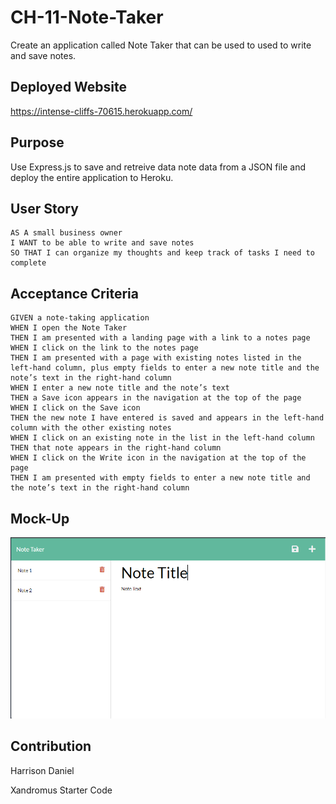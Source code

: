 # CH-11-Note-Taker

Create an application called Note Taker that can be used to used to write and save notes.

## Deployed Website

https://intense-cliffs-70615.herokuapp.com/

## Purpose

Use Express.js to save and retreive data note data from a JSON file and deploy the entire application to Heroku.

## User Story

```
AS A small business owner
I WANT to be able to write and save notes
SO THAT I can organize my thoughts and keep track of tasks I need to complete
```

## Acceptance Criteria

```
GIVEN a note-taking application
WHEN I open the Note Taker
THEN I am presented with a landing page with a link to a notes page
WHEN I click on the link to the notes page
THEN I am presented with a page with existing notes listed in the left-hand column, plus empty fields to enter a new note title and the note’s text in the right-hand column
WHEN I enter a new note title and the note’s text
THEN a Save icon appears in the navigation at the top of the page
WHEN I click on the Save icon
THEN the new note I have entered is saved and appears in the left-hand column with the other existing notes
WHEN I click on an existing note in the list in the left-hand column
THEN that note appears in the right-hand column
WHEN I click on the Write icon in the navigation at the top of the page
THEN I am presented with empty fields to enter a new note title and the note’s text in the right-hand column
```

## Mock-Up

<img src="./public/assets/images/mockupSite.png" />
<!-- <img src="./Develop/public/assets/images/mockup2.png" /> -->

## Contribution

Harrison Daniel

Xandromus Starter Code
